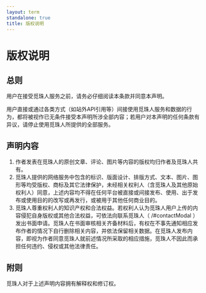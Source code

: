 ```yaml
---
layout: term
standalone: true
title: 版权说明
---
```


# 版权说明

## 总则

用户在接受觅珠人服务之前，请务必仔细阅读本条款并同意本声明。

用户直接或通过各类方式（如站外API引用等）间接使用觅珠人服务和数据的行为，都将被视作已无条件接受本声明所涉全部内容；若用户对本声明的任何条款有异议，请停止使用觅珠人所提供的全部服务。

## 声明内容

1. 作者发表在觅珠人的原创文章、评论、图片等内容的版权均归作者及觅珠人共有。
2. 觅珠人提供的网络服务中包含的标识、版面设计、排版方式、文本、图片、图形等均受版权、商标及其它法律保护，未经相关权利人（含觅珠人及其他原始权利人）同意，上述内容均不得在任何平台被直接或间接发布、使用、出于发布或使用目的的改写或再发行，或被用于其他任何商业目的。
3. 觅珠人尊重权利人的知识产权和合法权益。若权利人认为觅珠人用户上传的内容侵犯自身版权或其他合法权益，可依法向联系觅珠人（ /#contactModal ）发出书面申请。觅珠人在书面审核相关齐备材料后，有权在不事先通知相应发布作者的情况下自行删除相关内容，并依法保留相关数据。在觅珠人发布内容，即视为作者同意觅珠人就前述情况所采取的相应措施，觅珠人不因此而承担任何违约、侵权或其他法律责任。

## 附则

觅珠人对于上述声明内容拥有解释权和修订权。
